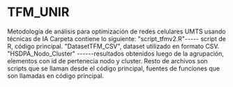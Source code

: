 # TFM_UNIR
Metodología de análisis para optimización de redes celulares UMTS usando técnicas de IA
Carpeta contiene lo siguiente:
   "script_tfmv2.R"----- script de R, código principal. 
   "DatasetTFM_CSV", dataset utilizado en formato CSV.
   "HSDPA_Nodo_Cluster" ------resultados obtenidos luego de la agrupación, elementos con id de pertenecia nodo y cluster.
    Resto de archivos son scripts que se llaman desde el código principal, fuentes de funciones que son llamadas en código principal.
